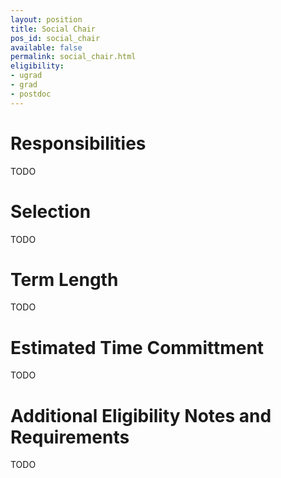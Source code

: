 ```yaml
---
layout: position
title: Social Chair
pos_id: social_chair
available: false
permalink: social_chair.html
eligibility:
- ugrad
- grad
- postdoc
---
```


# Responsibilities
TODO

# Selection
TODO

# Term Length
TODO

# Estimated Time Committment
TODO

# Additional Eligibility Notes and Requirements
TODO
